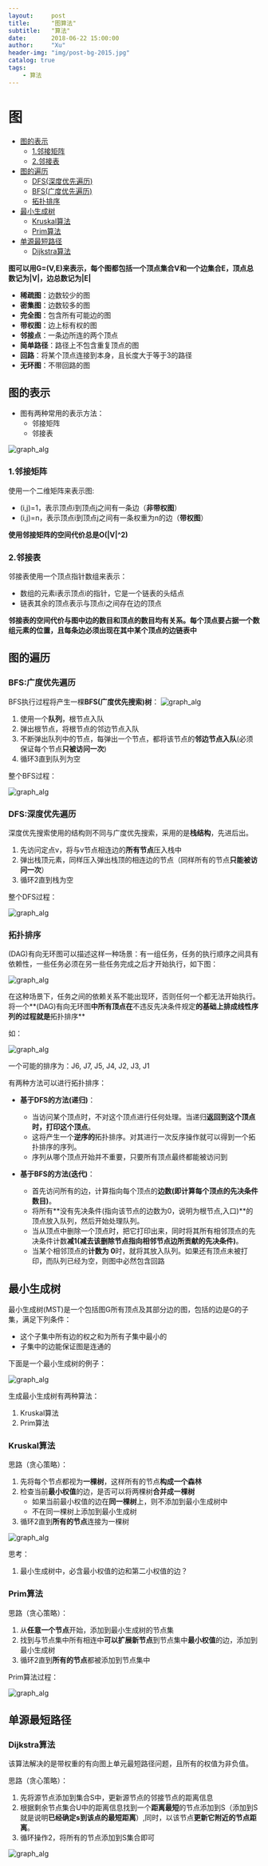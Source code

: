 ```yaml
---
layout:     post
title:      "图算法"
subtitle:   "算法"
date:       2018-06-22 15:00:00
author:     "Xu"
header-img: "img/post-bg-2015.jpg"
catalog: true
tags:
    - 算法
---
```


# 图

* [图的表示](#图的表示)
    - [1.邻接矩阵](#1邻接矩阵)
    - [2.邻接表](#2邻接表)
* [图的遍历](#图的遍历)
    * [DFS(深度优先遍历)](#dfs深度优先遍历)
    * [BFS(广度优先遍历)](#bfs广度优先遍历)
    * [拓扑排序](#拓扑排序)
* [最小生成树](#最小生成树) 
    * [Kruskal算法](#Kruskal算法)
    * [Prim算法](#prim算法) 
* [单源最短路径](#单源最短路径) 
    * [Dijkstra算法](#dijkstra算法)

**图可以用G=(V,E)来表示，每个图都包括一个顶点集合V和一个边集合E，顶点总数记为|V|，边总数记为|E|**

* **稀疏图**：边数较少的图
* **密集图**：边数较多的图
* **完全图**：包含所有可能边的图
* **带权图**：边上标有权的图
* **邻接点**：一条边所连的两个顶点
* **简单路径**：路径上不包含重复顶点的图
* **回路**：将某个顶点连接到本身，且长度大于等于3的路径
* **无环图**：不带回路的图

## 图的表示

* 图有两种常用的表示方法：
    - 邻接矩阵
    - 邻接表

![graph_alg](/img/graph_alg_1.png)

### 1.邻接矩阵

使用一个二维矩阵来表示图:

* (i,j)=1，表示顶点i到顶点j之间有一条边（**非带权图**）
* (i,j)=n，表示顶点i到顶点j之间有一条权重为n的边（**带权图**） 


**使用邻接矩阵的空间代价总是O(|V|^2)**

### 2.邻接表

邻接表使用一个顶点指针数组来表示：

* 数组的元素i表示顶点i的指针，它是一个链表的头结点
* 链表其余的顶点表示与顶点i之间存在边的顶点

**邻接表的空间代价与图中边的数目和顶点的数目均有关系。每个顶点要占据一个数组元素的位置，且每条边必须出现在其中某个顶点的边链表中**

## 图的遍历

### BFS:广度优先遍历

BFS执行过程将产生一棵**BFS(广度优先搜索)树**：
![graph_alg](/img/graph_alg_3.png)

1. 使用一个**队列**，根节点入队
2. 弹出根节点，将根节点的邻边节点入队
3. 不断弹出队列中的节点，每弹出一个节点，都将该节点的**邻边节点入队**(必须保证每个节点**只被访问一次**)
4. 循环3直到队列为空

整个BFS过程：

![graph_alg](/img/graph_alg_2.png)

### DFS:深度优先遍历

深度优先搜索使用的结构则不同与广度优先搜索，采用的是**栈结构**，先进后出。

1. 先访问定点v，将与v节点相连边的**所有节点**压入栈中
2. 弹出栈顶元素，同样压入弹出栈顶的相连边的节点（同样所有的节点**只能被访问一次**）
3. 循环2直到栈为空

整个DFS过程：

![graph_alg](/img/graph_alg_4.png)


### 拓扑排序

(DAG)有向无环图可以描述这样一种场景：有一组任务，任务的执行顺序之间具有依赖性，一些任务必须在另一些任务完成之后才开始执行，如下图：

![graph_alg](/img/graph_alg_5.png)

在这种场景下，任务之间的依赖关系不能出现环，否则任何一个都无法开始执行。将一个**(DAG)有向无环图**中所有顶点在**不违反先决条件规定**的基础上排成线性序列的过程就是**拓扑排序**

如：

![graph_alg](/img/graph_alg_6.png)

一个可能的排序为：J6, J7, J5, J4, J2, J3, J1

有两种方法可以进行拓扑排序：

* **基于DFS的方法(递归)**：
    - 当访问某个顶点时，不对这个顶点进行任何处理。当递归**返回到这个顶点时，打印这个顶点**。
    - 这将产生一个**逆序的**拓扑排序。对其进行一次反序操作就可以得到一个拓扑排序的序列。
    - 序列从哪个顶点开始并不重要，只要所有顶点最终都能被访问到

* **基于BFS的方法(迭代)**：
    - 首先访问所有的边，计算指向每个顶点的**边数(即计算每个顶点的先决条件数目)**。
    - 将所有**没有先决条件(指向该节点的边数为0，说明为根节点,入口)**的顶点放入队列，然后开始处理队列。
    - 当从顶点中删除一个顶点时，把它打印出来，同时将其所有相邻顶点的先决条件计数**减1(减去该删除节点指向相邻节点边所贡献的先决条件)**。
    - 当某个相邻顶点的**计数为 0**时，就将其放入队列。如果还有顶点未被打印，而队列已经为空，则图中必然包含回路

## 最小生成树


最小生成树(MST)是一个包括图G所有顶点及其部分边的图，包括的边是G的子集，满足下列条件：

* 这个子集中所有边的权之和为所有子集中最小的
* 子集中的边能保证图是连通的

下面是一个最小生成树的例子：

![graph_alg](/img/graph_alg_7.png)

生成最小生成树有两种算法：

1. Kruskal算法
2. Prim算法

### Kruskal算法

思路（贪心策略）：

1. 先将每个节点都视为**一棵树**，这样所有的节点**构成一个森林**
2. 检查当前**最小权值**的边，是否可以将两棵树**合并成一棵树**
    - 如果当前最小权值的边在**同一棵树**上，则不添加到最小生成树中
    - 不在同一棵树上添加到最小生成树
3. 循环2直到**所有的节点**连接为一棵树


![graph_alg](/img/graph_alg_8.png)

思考：

1. 最小生成树中，必含最小权值的边和第二小权值的边？


### Prim算法

思路（贪心策略）：

1. 从**任意一个节点**开始，添加到最小生成树的节点集
2. 找到与节点集中所有相连中**可以扩展新节点**到节点集中**最小权值**的边，添加到最小生成树
3. 循环2直到**所有的节点**都被添加到节点集中

Prim算法过程：

![graph_alg](/img/graph_alg_9.png)

## 单源最短路径

### Dijkstra算法

该算法解决的是带权重的有向图上单元最短路径问题，且所有的权值为非负值。

思路（贪心策略）：

1. 先将源节点添加到集合S中，更新源节点的邻接节点的距离信息
2. 根据剩余节点集合U中的距离信息找到一个**距离最短**的节点添加到S（添加到S就是说明**已经确定s到该点的最短距离**）,同时，以该节点**更新它附近的节点距离**。
3. 循环操作2，将所有的节点添加到S集合即可

![graph_alg](/img/graph_alg_10.png)














